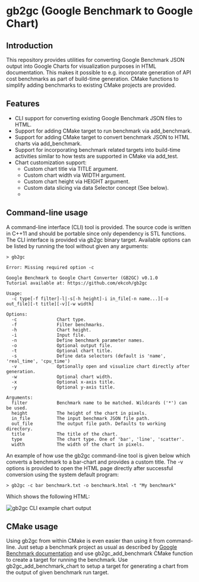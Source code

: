 # gb2gc (Google Benchmark to Google Chart)

## Introduction

This repository provides utilities for converting Google Benchmark JSON output
into Google Charts for visualization purposes in HTML documentation.
This makes it possible to e.g. incorporate generation of API cost benchmarks
as part of build-time generation. CMake functions to simplify adding benchmarks
to existing CMake projects are provided.

## Features

- CLI support for converting existing Google Benchmark JSON files to HTML.
- Support for adding CMake target to run benchmark via add_benchmark.
- Support for adding CMake target to convert benchmark JSON to HTML charts via add_benchmark.
- Support for incorporating benchmark related targets into build-time activities
  similar to how tests are supported in CMake via add_test.
- Chart customization support:
    - Custom chart title via TITLE argument.
    - Custom chart width via WIDTH argument.
    - Custom chart height via HEIGHT argument.
    - Custom data slicing via data Selector concept (See below).
    -

## Command-line usage

A command-line interface (CLI) tool is provided. The source code is written in
C++11 and should be portable since only dependency is STL functions. The CLI
interface is provided via gb2gc binary target. Available options can be listed
by running the tool without given any arguments:

```
> gb2gc

Error: Missing required option -c

Google Benchmark to Google Chart Converter (GB2GC) v0.1.0
Tutorial available at: https://github.com/ekcoh/gb2gc

Usage:
  -c type[-f filter]-l|-s[-h height]-i in_file[-n name...][-o out_file][-t title][-v][-w width]

Options:
  -c               Chart type.
  -f               Filter benchmarks.
  -h               Chart height.
  -i               Input file.
  -n               Define benchmark parameter names.
  -o               Optional output file.
  -t               Optional chart title.
  -s               Define data selectors (default is 'name', 'real_time', 'cpu_time')
  -v               Optionally open and visualize chart directly after generation.
  -w               Optional chart width.
  -x               Optional x-axis title.
  -y               Optional y-axis title.

Arguments:
  filter           Benchmark name to be matched. Wildcards ('*') can be used.
  height           The height of the chart in pixels.
  in_file          The input benchmark JSON file path.
  out_file         The output file path. Defaults to working directory.
  title            The title of the chart.
  type             The chart type. One of 'bar', 'line', 'scatter'.
  width            The width of the chart in pixels.
```

An example of how use the gb2gc command-line tool is given below which converts a benchmark to a bar-chart and provides a custom title. The -v options is provided to open the HTML page directly after successful conversion using the system default program:

```
> gb2gc -c bar benchmark.txt -o benchmark.html -t "My benchmark"
```

Which shows the following HTML:

![gb2gc CLI example chart output](https://user-images.githubusercontent.com/8974064/75090534-21c6f900-5564-11ea-956a-5dc788324a7f.gif)


## CMake usage

Using gb2gc from within CMake is even easier than using it from command-line. Just setup a benchmark project as usual as described by [Google Benchmark documentation](https://github.com/google/benchmark) and use gb2gc_add_benchmark CMake function to create a target for running the benchmark. Use gb2gc_add_benchmark_chart to setup a target for generating a chart from the output of given benchmark run target.
